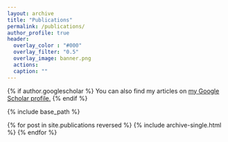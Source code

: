 ```yaml
---
layout: archive
title: "Publications"
permalink: /publications/
author_profile: true
header:
  overlay_color : "#000"
  overlay_filter: "0.5"
  overlay_image: banner.png
  actions:
  caption: ""
---
```


{% if author.googlescholar %}
  You can also find my articles on <u><a href="{{author.googlescholar}}">my Google Scholar profile</a>.</u>
{% endif %}

{% include base_path %}

{% for post in site.publications reversed %}
  {% include archive-single.html %}
{% endfor %}
